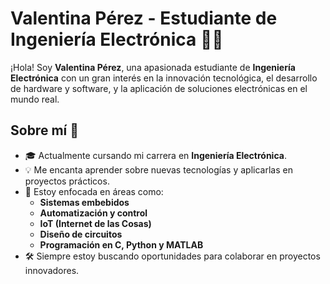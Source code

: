 # Valentina Pérez - Estudiante de Ingeniería Electrónica 👩‍💻

¡Hola! Soy **Valentina Pérez**, una apasionada estudiante de **Ingeniería Electrónica** con un gran interés en la innovación tecnológica, el desarrollo de hardware y software, y la aplicación de soluciones electrónicas en el mundo real.

## Sobre mí 🚀

- 🎓 Actualmente cursando mi carrera en **Ingeniería Electrónica**.
- 💡 Me encanta aprender sobre nuevas tecnologías y aplicarlas en proyectos prácticos.
- 🌱 Estoy enfocada en áreas como:
  - **Sistemas embebidos**
  - **Automatización y control**
  - **IoT (Internet de las Cosas)**
  - **Diseño de circuitos**
  - **Programación en C, Python y MATLAB**
- 🛠️ Siempre estoy buscando oportunidades para colaborar en proyectos innovadores.

